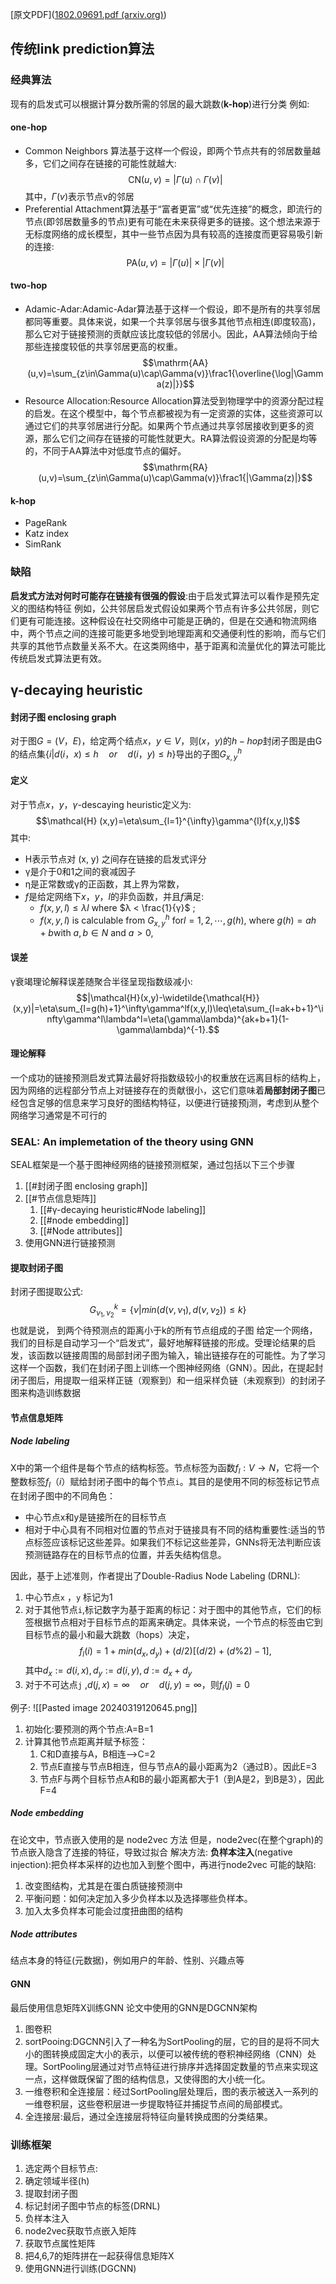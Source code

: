 [原文PDF]([1802.09691.pdf (arxiv.org)](https://arxiv.org/pdf/1802.09691.pdf))
## 传统link prediction算法


### 经典算法
现有的启发式可以根据计算分数所需的邻居的最大跳数(**k-hop**)进行分类
例如:
#### one-hop
- Common Neighbors 算法基于这样一个假设，即两个节点共有的邻居数量越多，它们之间存在链接的可能性就越大:$$\mathrm{CN}(u,v)=|\Gamma(u)\cap\Gamma(v)|$$其中，$\Gamma(v)$表示节点v的邻居
- Preferential Attachment算法基于“富者更富”或“优先连接”的概念，即流行的节点(即邻居数量多的节点)更有可能在未来获得更多的链接。这个想法来源于无标度网络的成长模型，其中一些节点因为具有较高的连接度而更容易吸引新的连接:$$\mathrm{PA}(u,v)=|\Gamma(u)|\times|\Gamma(v)|$$
#### two-hop

- Adamic-Adar:Adamic-Adar算法基于这样一个假设，即不是所有的共享邻居都同等重要。具体来说，如果一个共享邻居与很多其他节点相连(即度较高)，那么它对于链接预测的贡献应该比度较低的邻居小。因此，AA算法倾向于给那些连接度较低的共享邻居更高的权重。$$\mathrm{AA}(u,v)=\sum_{z\in\Gamma(u)\cap\Gamma(v)}\frac1{\overline{\log|\Gamma(z)|}}$$
- Resource Allocation:Resource Allocation算法受到物理学中的资源分配过程的启发。在这个模型中，每个节点都被视为有一定资源的实体，这些资源可以通过它们的共享邻居进行分配。如果两个节点通过共享邻居接收到更多的资源，那么它们之间存在链接的可能性就更大。RA算法假设资源的分配是均等的，不同于AA算法中对低度节点的偏好。$$\mathrm{RA}(u,v)=\sum_{z\in\Gamma(u)\cap\Gamma(v)}\frac1{|\Gamma(z)|}$$
#### k-hop 

- PageRank
- Katz index
- SimRank



### 缺陷
**启发式方法对何时可能存在链接有很强的假设**:由于启发式算法可以看作是预先定义的图结构特征
例如，公共邻居启发式假设如果两个节点有许多公共邻居，则它们更有可能连接。这种假设在社交网络中可能是正确的，但是在交通和物流网络中，两个节点之间的连接可能更多地受到地理距离和交通便利性的影响，而与它们共享的其他节点数量关系不大。在这类网络中，基于距离和流量优化的算法可能比传统启发式算法更有效。


## γ-decaying heuristic

#### 封闭子图 enclosing graph
对于图$G=(V，E)$，给定两个结点$x，y∈V$，则$(x，y)$的$h-hop$封闭子图是由G的结点集$\{ i | d(i，x)≤h\quad or\quad d(i，y)≤h \}$导出的子图$G_{x,y}^h$

#### 定义
对于节点$x，y$，$\gamma$-descaying heuristic定义为:
$$\mathcal{H} (x,y)=\eta\sum_{l=1}^{\infty}\gamma^{l}f(x,y,l)$$
其中:
- H表示节点对 (x, y) 之间存在链接的启发式评分
- γ是介于0和1之间的衰减因子
- η是正常数或γ的正函数，其上界为常数，
- $f$是给定网络下$x，y，l$的非负函数，并且$f$满足:
	- $f (x, y, l) ≤ λl$ where $λ < \frac{1}{γ}$ ; 
	-  $f (x, y, l)$   is calculable from $G_{x,y}^{h}$ for$l = 1, 2, \cdots, g(h)$, where $g(h) = ah+b$with $a, b ∈ N$ and $a > 0$,

#### 误差
γ衰竭理论解释误差随聚合半径呈现指数级减小:
$$|\mathcal{H}(x,y)-\widetilde{\mathcal{H}}(x,y)|=\eta\sum_{l=g(h)+1}^\infty\gamma^lf(x,y,l)\leq\eta\sum_{l=ak+b+1}^\infty\gamma^l\lambda^l=\eta(\gamma\lambda)^{ak+b+1}(1-\gamma\lambda)^{-1}.$$

#### 理论解释
一个成功的链接预测启发式算法最好将指数级较小的权重放在远离目标的结构上，因为网络的远程部分节点上对链接存在的贡献很小，这它们意味着**局部封闭子图**已经包含足够的信息来学习良好的图结构特征，以便进行链接预j测，考虑到从整个网络学习通常是不可行的


### SEAL: An implemetation of the theory using GNN

SEAL框架是一个基于图神经网络的链接预测框架，通过包括以下三个步骤
1. [[#封闭子图 enclosing graph]]
2. [[#节点信息矩阵]]
	1. [[#γ-decaying heuristic#Node labeling]]
	2. [[#node embedding]]
	3. [[#Node attributes]]
3. 使用GNN进行链接预测


#### 提取封闭子图

封闭子图提取公式:
$$G_{\nu_1,\nu_2}^k=\{\nu|min(d(\nu,\nu_1),d(\nu,\nu_2))\leq k\}$$
也就是说， 到两个待预测点的距离小于k的所有节点组成的子图
给定一个网络，我们的目标是自动学习一个“启发式”，最好地解释链接的形成。受理论结果的启发，该函数以链接周围的局部封闭子图为输入，输出链接存在的可能性。为了学习这样一个函数，我们在封闭子图上训练一个图神经网络（GNN）。因此，在提起封闭子图后，用提取一组采样正链（观察到）和一组采样负链（未观察到）的封闭子图来构造训练数据

#### 节点信息矩阵
##### Node labeling
X中的第一个组件是每个节点的结构标签。节点标签为函数$f_{l}:V→ N$，它将一个整数标签$f_{l}（i）$赋给封闭子图中的每个节点`i`。其目的是使用不同的标签标记节点在封闭子图中的不同角色：
- 中心节点x和y是链接所在的目标节点
- 相对于中心具有不同相对位置的节点对于链接具有不同的结构重要性:适当的节点标签应该标记这些差异。如果我们不标记这些差异，GNNs将无法判断应该预测链路存在的目标节点的位置，并丢失结构信息。

因此，基于上述准则，作者提出了Double-Radius Node Labeling (DRNL):
1. 中心节点`x` ，`y` 标记为1
2. 对于其他节点`i`,标记数字为基于距离的标记：对于图中的其他节点，它们的标签根据节点相对于目标节点的距离来确定。具体来说，一个节点的标签由它到目标节点的最小和最大跳数（hops）决定，$$f_l(i)=1+min(d_x,d_y)+(d/2)[(d/2)+(d\%2)-1],$$其中$d_x:=d(i,x),d_y:=d(i,y),d:=d_x+d_y$
3. 对于不可达点`j` ,$d(j, x) = ∞ \quad or \quad d(j, y) = ∞$，则$f_{l}(j)=0$

例子:
![[Pasted image 20240319120645.png]]

1. 初始化:要预测的两个节点:A=B=1
2. 计算其他节点距离并赋予标签：
	1. C和D直接与A，B相连-->C=2
	2. 节点E直接与节点B相连，但与节点A的最小距离为2（通过B）。因此E=3
	3. 节点F与两个目标节点A和B的最小距离都大于1（到A是2，到B是3），因此F=4

##### Node embedding
在论文中，节点嵌入使用的是 node2vec 方法
但是，node2vec(在整个graph)的节点嵌入隐含了连接的特征，导致过拟合
解决方法:
**负样本注入**(negative injection):把负样本采样的边也加入到整个图中，再进行node2vec
可能的缺陷:
1. 改变图结构，尤其是在蛋白质链接预测中
2. 平衡问题：如何决定加入多少负样本以及选择哪些负样本。
3. 加入太多负样本可能会过度扭曲图的结构 

##### Node attributes
结点本身的特征(元数据)，例如用户的年龄、性别、兴趣点等

#### GNN
最后使用信息矩阵X训练GNN
论文中使用的GNN是DGCNN架构
1. 图卷积
2. sortPooing:DGCNN引入了一种名为SortPooling的层，它的目的是将不同大小的图转换成固定大小的表示，以便可以被传统的卷积神经网络（CNN）处理。SortPooling层通过对节点特征进行排序并选择固定数量的节点来实现这一点，这样做既保留了图的结构信息，又使得图的大小统一化。
3. 一维卷积和全连接层：经过SortPooling层处理后，图的表示被送入一系列的一维卷积层，这些卷积层进一步提取特征并捕捉节点间的局部模式。
4. 全连接层:最后，通过全连接层将特征向量转换成图的分类结果。


### 训练框架
1. 选定两个目标节点:
2. 确定领域半径(h)
1. 提取封闭子图
2. 标记封闭子图中节点的标签(DRNL)
3. 负样本注入
4. node2vec获取节点嵌入矩阵
5. 获取节点属性矩阵
6. 把4,6,7的矩阵拼在一起获得信息矩阵X
7. 使用GNN进行训练(DGCNN)

